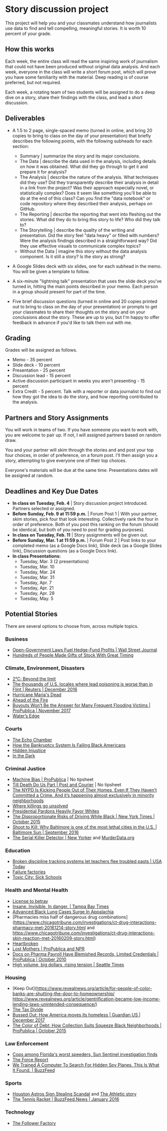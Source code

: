 # Story discussion project

This project will help you and your classmates understand how journalists use data to find and tell compelling, meaningful stories. It is worth 10 percent of your grade.

## How this works  

Each week, the entire class will read the same inspiring work of journalism that could not have been produced without original data analysis. And each week, everyone in the class will write a short forum post, which will prove you have some familiarity with the material. Deep reading is of course preferred, but not required.

Each week, a rotating team of two students will be assigned to do a deep dive on a story, share their findings with the class, and lead a short discussion.   

## Deliverables

* A 1.5 to 2 page, single-spaced memo (turned in online, and bring 20 copies to bring to class on the day of your presentation) that briefly describes the following points, with the following subheads for each section:
  * Summary | summarize the story and its major conclusions.  
  * The Data | describe the data used in the analysis, including details on how it was obtained. What did they go through to get it and prepare it for analysis?    
  * The Analysis | describe the nature of the analysis. What techniques did they use? Did they transparently describe their analysis in detail in a link from the project? Was their approach especially novel, or statistically complex? Does it seem like something you'll be able to do at the end of this class? Can you find the "data notebook" or code repository where they described their analysis, perhaps on GitHub.      
  * The Reporting | describe the reporting that went into fleshing out the stories.  What did they do to bring this story to life? Who did they talk to?  
  * The Storytelling | describe the quality of the writing and presentation.  Did the story feel "data heavy" or filled with numbers? Were the analysis findings described in a straightforward way? Did they use effective visuals to communicate complex topics?
  * Without the Data | imagine this story without the data analysis component. Is it still a story?  Is the story as strong?

* A Google Slides deck with six slides, one for each subhead in the memo.  You will be given a template to follow.

* A six-minute "lightning talk" presentation that uses the slide deck you've turned in, hitting the main points described in your memo.  Each person in a group should present for part of the time.      

* Five brief discussion questions (turned in online and 20 copies printed out to bring to class on the day of your presentation) or prompts to get your classmates to share their thoughts on the story and on your conclusions about the story.  These are up to you, but I'm happy to offer feedback in advance if you'd like to talk them out with me.

## Grading

Grades will be assigned as follows.

* Memo - 35 percent
* Slide deck - 10 percent
* Presentation - 25 percent
* Discussion lead - 15 percent  
* Active discussion participant in weeks you aren't presenting - 15 percent
* Extra Credit - 5 percent.  Talk with a reporter or data journalist to find out how they got the idea to do the story, and how reporting contributed to the analysis.

## Partners and Story Assignments

You will work in teams of two.  If you have someone you want to work with, you are welcome to pair up.  If not, I will assigned partners based on random draw.  

You and your partner will skim through the stories and and post your top four choices, in order of preference, on a forum post. I'll then assign you a story, attempting to give everyone one of their top choices.

Everyone's materials will be due at the same time.  Presentations dates will be assigned at random.      

## Deadlines and Key Due Dates

* **In class on Tuesday, Feb. 4** | Story discussion project introduced. Partners selected or assigned.
* **Before Sunday, Feb. 9 at 11:59 p.m.** | Forum Post 1 | With your partner, skim stories, pick four that look interesting.  Collectively rank the four in order of preference. Both of you post this ranking on the forum (should be identical, but both of you need to post for grading purposes).
* **In class on Tuesday, Feb. 11** | Story assignments will be given out.  
* **Before Sunday, Mar. 1 at 11:59 p.m.** | Forum Post 2 | Post links to your completed memo (as a Google Docs link), Slide deck (as a Google Slides link), Discussion questions (as a Google Docs link).  
* **In class Presentations:**
  * Tuesday, Mar. 3 (2 presentations)
  * Tuesday, Mar. 10
  * Tuesday, Mar. 24
  * Tuesday, Mar. 31
  * Tuesday, Apr. 7
  * Tuesday, Apr. 21
  * Tuesday, Apr. 28
  * Tuesday, May. 5

## Potential Stories

There are several options to choose from, across multiple topics.   

### Business

* [Open-Government Laws Fuel Hedge-Fund Profits | Wall Street Journal](https://www.wsj.com/articles/opengovernment-laws-fuel-hedgefund-profits-1379905298?tesla=y)
* [Hundreds of People Made Gifts of Stock With Great Timing ](https://www.wsj.com/articles/hundreds-of-people-made-gifts-of-stock-with-great-timing-1513881239)

### Climate, Environment, Disasters

* [2°C: Beyond the limit](https://www.washingtonpost.com/graphics/2019/national/climate-environment/climate-change-world/)
* [The thousands of U.S. locales where lead poisoning is worse than in Flint | Reuters | December 2016](https://www.reuters.com/investigates/special-report/usa-lead-testing/)
* [Hurricane Maria's Dead](https://hurricanemariasdead.com/)
* [Ahead of the Fire](https://www.azcentral.com/in-depth/news/local/arizona-wildfires/2019/07/22/wildfire-risks-more-than-500-spots-have-greater-hazard-than-paradise/1434502001/)
* [Buyouts Won’t Be the Answer for Many Frequent Flooding Victims | ProPublica | November 2017](https://features.propublica.org/houston-buyouts/hurricane-harvey-home-buyouts-harris-county/)
* [Water’s Edge](https://www.reuters.com/investigates/special-report/waters-edge-the-crisis-of-rising-sea-levels/)


### Courts

* [The Echo Chamber](https://www.reuters.com/investigates/special-report/scotus/)
* [How the Bankruptcy System Is Failing Black Americans](https://features.propublica.org/bankruptcy-inequality/bankruptcy-failing-black-americans-debt-chapter-13/)
* [Hidden Injustice](https://www.reuters.com/investigates/section/usa-courts-secrecy/)
* [In the Dark](https://www.apmreports.org/story/2018/06/12/in-the-dark-s2e8)

### Criminal Justice

* [Machine Bias | ProPublica](https://www.propublica.org/article/machine-bias-risk-assessments-in-criminal-sentencing) | No tipsheet
* [Till Death Do Us Part | Post and Courier](http://postandcourier.com/app/till-death/partone.html) | No tipsheet
* [The NYPD Is Kicking People Out of Their Homes, Even If They Haven’t Committed a Crime. And it’s happening almost exclusively in minority neighborhoods](https://www.propublica.org/article/nypd-nuisance-abatement-evictions)
* [Where killings go unsolved](https://www.washingtonpost.com/graphics/2018/investigations/where-murders-go-unsolved/?noredirect=on)
* [Presidential Pardons Heavily Favor Whites](https://www.propublica.org/article/shades-of-mercy-presidential-forgiveness-heavily-favors-whites)
* [The Disproportionate Risks of Driving While Black | New York Times | October 2015](https://www.nytimes.com/2015/10/25/us/racial-disparity-traffic-stops-driving-black.html)
* [Shoot to Kill: Why Baltimore is one of the most lethal cities in the U.S. | Baltimore Sun | September 2016](http://data.baltimoresun.com/news/shoot-to-kill/)
* [The Serial Killer Detector | New Yorker](https://www.newyorker.com/magazine/2017/11/27/the-serial-killer-detector) and [MurderData.org](http://www.murderdata.org/)

### Education

* [Broken discipline tracking systems let teachers flee troubled pasts | USA Today](https://www.usatoday.com/story/news/2016/02/14/broken-discipline-tracking-system-lets-teachers-with-misconduct-records-back-in-classroom/79999634/)
* [Failure factories](https://projects.tampabay.com/projects/2015/investigations/pinellas-failure-factories/)
* [Toxic City: Sick Schools](https://www.inquirer.com/news/inq/lead-paint-poison-children-asbestos-mold-schools-philadelphia-toxic-city-20180503.html)

### Health and Mental Health

* [License to betray](http://doctors.ajc.com/part_1_license_to_betray/)
* [Insane. Invisible. In danger. | Tampa Bay Times](https://projects.tampabay.com/projects/2015/investigations/florida-mental-health-hospitals/cuts/)
* [Advanced Black Lung Cases Surge In Appalachia](https://www.npr.org/2016/12/15/505577680/advanced-black-lung-cases-surge-in-appalachia)
* [Pharmacies miss half of dangerous drug combinations](https://www.chicagotribune.com/investigations/ct-drug-interactions-pharmacy-met-20161214-story.html and https://www.chicagotribune.com/investigations/ct-drug-interactions-skin-reaction-met-20160209-story.html)
* [Heartbroken](https://projects.tampabay.com/projects/2018/investigations/heartbroken/all-childrens-heart-institute/)
* [Lost Mothers | ProPublica and NPR](https://www.propublica.org/article/die-in-childbirth-maternal-death-rate-health-care-system)
* [Docs on Pharma Payroll Have Blemished Records, Limited Credentials | ProPublica | October 2010](https://www.propublica.org/article/dollars-to-doctors-physician-disciplinary-records)
* [High volume, big dollars, rising tension | Seattle Times](https://projects.seattletimes.com/2017/quantity-of-care/hospital/)

### Housing

* [Keep Out](https://www.revealnews.org/article/for-people-of-color-banks-are-shutting-the-door-to-homeownership/ https://www.revealnews.org/article/gentrification-became-low-income-lending-laws-unintended-consequence/)
* [The Tax Divide](http://apps.chicagotribune.com/news/watchdog/cook-county-property-tax-divide/assessments.html)
* [Bussed Out: How America moves its homeless | Guardian US | December 2017](https://www.theguardian.com/us-news/ng-interactive/2017/dec/20/bussed-out-america-moves-homeless-people-country-study)
* [The Color of Debt: How Collection Suits Squeeze Black Neighborhoods | ProPublica | October 2015](https://www.propublica.org/article/debt-collection-lawsuits-squeeze-black-neighborhoods)

### Law Enforcement

* [Cops among Florida's worst speeders, Sun Sentinel investigation finds](https://www.sun-sentinel.com/local/fl-speeding-cops-20120211-story.html)
* [The Force Report](https://force.nj.com/)
* [We Trained A Computer To Search For Hidden Spy Planes. This Is What It Found. | BuzzFeed ](https://www.buzzfeednews.com/article/peteraldhous/hidden-spy-planes)

### Sports
* [Houston Astros Sign Stealing Scandal](http://signstealingscandal.com/) and [The Athletic story](https://theathletic.com/1573075/2020/01/31/does-electronic-sign-stealing-work-the-astros-numbers-are-eye-popping/)
* [The Tennis Racket | BuzzFeed.News | January 2016](https://www.buzzfeednews.com/article/heidiblake/the-tennis-racket)

### Technology
* [The Follower Factory](https://www.nytimes.com/interactive/2018/01/27/technology/social-media-bots.html)
